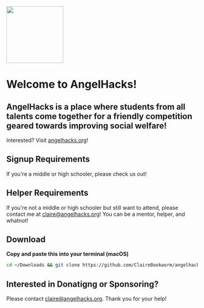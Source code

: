 <img src="https://firebasestorage.googleapis.com/v0/b/angelhacks-0.appspot.com/o/static%2Ftransparent-logo.png?alt=media&token=2ee68bf3-f95e-4e16-a4a7-94294defe0c2" width="150">

# Welcome to AngelHacks!

## AngelHacks is a place where students from all talents come together for a friendly competition geared towards improving social welfare!

Interested? Visit [angelhacks.org](https://angelhacks.org)!

## Signup Requirements

If you're a middle or high schooler, please check us out!

## Helper Requirements

If you're not a middle or high schooler but still want to attend, please contact me at <claire@angelhacks.org>! You can be a mentor, helper, and whatnot!

## **Download**

**Copy and paste this into your terminal (macOS)**

```bash
cd ~/Downloads && git clone https://github.com/ClaireBookworm/angelhacks.git && cd angelhacks && ./build -c
```

## **Interested in Donatigng or Sponsoring?**

Please contact claire@angelhacks.org. Thank you for your help!
